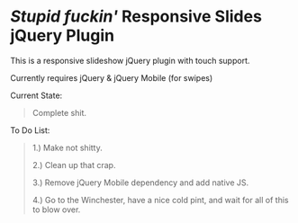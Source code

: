 # *Stupid fuckin'* Responsive Slides jQuery Plugin  

This is a responsive slideshow jQuery plugin with touch support.

Currently requires jQuery & jQuery Mobile (for swipes)

Current State:

>  Complete shit.


To Do List:

> 1.) Make not shitty.
>
> 2.) Clean up that crap.
>
> 3.) Remove jQuery Mobile dependency 
> and add native JS.
>
> 4.) Go to the Winchester, have a nice 
> cold pint, and wait for all of this to 
> blow over. 

